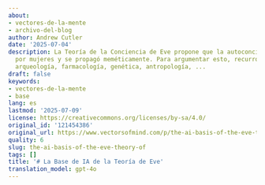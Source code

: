 ```yaml
---
about:
- vectores-de-la-mente
- archivo-del-blog
author: Andrew Cutler
date: '2025-07-04'
description: La Teoría de la Conciencia de Eve propone que la autoconciencia fue descubierta
  por mujeres y se propagó meméticamente. Para argumentar esto, recurro a la lingüística,
  arqueología, farmacología, genética, antropología, ...
draft: false
keywords:
- vectores-de-la-mente
- base
lang: es
lastmod: '2025-07-09'
license: https://creativecommons.org/licenses/by-sa/4.0/
original_id: '121454386'
original_url: https://www.vectorsofmind.com/p/the-ai-basis-of-the-eve-theory-of
quality: 6
slug: the-ai-basis-of-the-eve-theory-of
tags: []
title: '# La Base de IA de la Teoría de Eve'
translation_model: gpt-4o
---
```


[^5]: Estoy impresionado con el Génesis, pero eso puede ser simplemente lo que mejor conozco. Si fuera indio probablemente estaría hablando de Saraswati, o si fuera navajo del papel de las mujeres en el mito del Surgimiento, o si fuera egipcio del momento en que Atum se llamó a sí mismo a la existencia al decir su nombre (y luego luchó contra una serpiente primordial). EToC requiere que estas sean diferentes perspectivas de la misma historia. Obviamente, eso se muestra tradicionalmente construyendo una filogenia. En estas escalas de tiempo y con mis habilidades, eso no es posible. Por eso mi enfoque está en la evolución de la recursión. Quiero mostrar que es probable que los humanos adquirieran recientemente la recursión y que esta se difundió. Eso cambiaría radicalmente nuestra percepción sobre si los mitos de creación comparten una raíz y cómo era esa raíz.